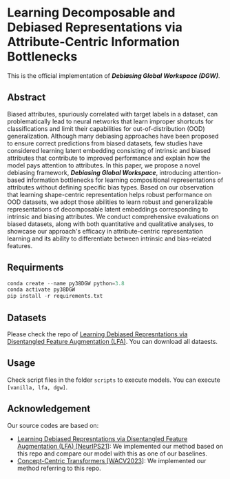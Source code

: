 # Learning Decomposable and Debiased Representations via Attribute-Centric Information Bottlenecks

This is the official implementation of ***Debiasing Global Workspace (DGW)***.

## Abstract

Biased attributes, spuriously correlated with target labels in a dataset, can problematically lead to neural networks
that learn improper shortcuts for classifications and limit their capabilities for out-of-distribution (OOD)
generalization. Although many debiasing approaches have been proposed to ensure correct predictions from biased
datasets, few studies have considered learning latent embedding consisting of intrinsic and biased attributes that
contribute to improved performance and explain how the model pays attention to attributes. In this paper, we propose a
novel debiasing framework, ***Debiasing Global Workspace***, introducing attention-based information bottlenecks for
learning compositional representations of attributes without defining specific bias types. Based on our observation that
learning shape-centric representation helps robust performance on OOD datasets, we adopt those abilities to learn robust
and generalizable representations of decomposable latent embeddings corresponding to intrinsic and biasing attributes.
We conduct comprehensive evaluations on biased datasets, along with both quantitative and qualitative analyses, to
showcase our approach's efficacy in attribute-centric representation learning and its ability to differentiate between
intrinsic and bias-related features.

## Requirments

```python
conda create --name py38DGW python=3.8
conda activate py38DGW
pip install -r requirements.txt
```

## Datasets

Please check the repo
of [Learning Debiased Represntations via Disentangled Feature Augmentation (LFA)](https://github.com/kakaoenterprise/Learning-Debiased-Disentangled).
You can download all dataests.

## Usage

Check script files in the folder ```scripts``` to execute models.
You can execute ```[vanilla, lfa, dgw]```.

## Acknowledgement
Our source codes are based on:
- [Learning Debiased Represntations via Disentangled Feature Augmentation (LFA) [NeurIPS21]](https://github.com/kakaoenterprise/Learning-Debiased-Disentangled): We implemented our method based on this repo and compare our model with this as one of our baselines. 
- [Concept-Centric Transformers [WACV2023]](https://github.com/jyhong0304/concept_centric_transformers): We implemented our method referring to this repo.
